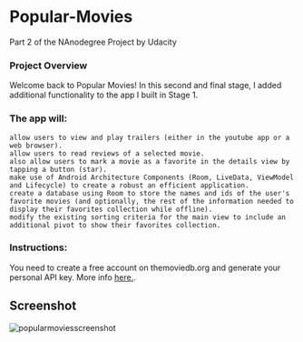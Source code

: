 # Popular-Movies
Part 2 of the NAnodegree Project by Udacity

### Project Overview
Welcome back to Popular Movies! In this second and final stage, I added additional functionality to the app I built in Stage 1.

### The app will: 
    allow users to view and play trailers (either in the youtube app or a web browser).
    allow users to read reviews of a selected movie.
    also allow users to mark a movie as a favorite in the details view by tapping a button (star).
    make use of Android Architecture Components (Room, LiveData, ViewModel and Lifecycle) to create a robust an efficient application.
    create a database using Room to store the names and ids of the user's favorite movies (and optionally, the rest of the information needed to display their favorites collection while offline).
    modify the existing sorting criteria for the main view to include an additional pivot to show their favorites collection.

### Instructions:
You need to create a free account on themoviedb.org and generate your personal API key. More info [here.](https://www.themoviedb.org/documentation/api).


## Screenshot
![popularmoviesscreenshot](https://user-images.githubusercontent.com/43783336/50547564-f3040a00-0c61-11e9-9276-375d31fa8f98.jpg)

